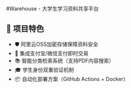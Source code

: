 #Warehouse - 大学生学习资料共享平台
## 🌟 项目特色
- 🛡️ 阿里云OSS加密存储保障资料安全
- 💸 集成支付宝/微信支付即时交易
- 📚 智能分类检索系统（支持PDF内容搜索）
- 🎓 学生身份双重验证机制
- 📦 自动化部署方案（GitHub Actions + Docker）
